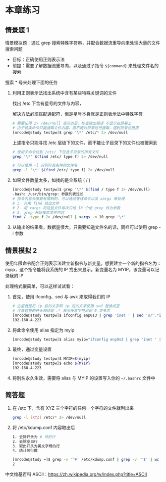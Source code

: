 # 本章练习

## 情景题 1

情景模拟题：通过 grep 搜索特殊字符串，并配合数据流重导向来处理大量的文件搜索问题

- 目标：正确使用正则表示法
- 前提：需要了解数据流重导向，以及通过子指令 `${command}` 来处理文件名的搜索

搜索 * 号来处理下面的任务

1. 利用正则表示法找出系统中含有某些特殊关键词的文件

   找出 /etc 下含有星号的文件与内容，

   解决方法必须搭配通配符，但是星号本身就是正则表示法中特殊字符

   ```bash
   # 需要记得 2> /dev/null 表示的是，标准输出错误 不显示在屏幕上
   # 由于该条命令只能搜索文件内容，而不能对目录进行搜索，遇到目录会报错
   [mrcode@study testpw]$ grep '\*' /etc/* 2> /dev/null
   ```

   上述指令只能寻找 /etc 层级下的文件，而不能让子目录下的文件也被搜索到

   ```bash
   # 使用子命令找到 /etc/ 下包含子目录的所有文件
   grep '\*' $(find /etc/ type f) 2> /dev/null
   
   # 可以使用 -l 只列符合条件的文件名
   grep -l '\*' $(find /etc/ type f) 2> /dev/null
   ```

2. 如果文件数量太多，如找的是全系统 ( / )

   ```bash
   [mrcode@study testpw]$ grep '\*' $(find / type f 2> /dev/null)
   -bash: /usr/bin/grep: 参数列表过长
   # 指令内容长度是有限制的，可以通过管线命令以及 xargs 来处理
   # 1. 先用 find 找出文件
   # 2. 用 xargs 将这些文件每次只给 10 个给 grep 作为参数
   # 3. grep 开始搜索文件内容
   find / -type f 2> /dev/null | xargs -n 10 grep '\*'
   ```

3. 从输出的结果看，数据量很大，只需要知道文件名的话，同样可以使用 grep -l 参数

## 情景模拟 2

使用年限命令配合正则表示法建立新指令与新变量。想要建立一个新的指令名为：myip，这个指令能将我系统的 IP 找出来显示。新变量名为 MYIP，该变量可以记录我的 IP

处理格式很简单，可以这样试试看：

1. 首先，使用 ifconfig、sed 与 awk 来取得我们的 IP

   ```bash
   # 这里就是将 ip 前的文字和 ip 后的文字使用 sed 替换成空
   # 注意这里的开头和结尾 .* 表示任意字符出现 0 次多次
   [mrcode@study testpw]$ ifconfig enp0s3 | grep 'inet ' | sed 's/^.*inet //g' | sed 's/ *netmask.*$//g'
   192.168.4.223
   ```

2. 将此命令使用 alias 指定为 myip

   ```bash
   [mrcode@study testpw]$ alias myip="ifconfig enp0s3 | grep 'inet ' | sed 's/^.*inet //g' | sed 's/ *netmask.*$//g'"
   ```

3. 最终，通过变量设置

   ```bash
   [mrcode@study testpw]$ MYIP=$(myip)
   [mrcode@study testpw]$ echo ${MYIP}
   192.168.4.223
   ```

4. 将别名永久生效，需要将 alias 与 MYIP 的设置写入你的 `~/.bashrc` 文件中

## 简答题

1. 在 /etc 下，含有 XYZ 三个字符的任何一个字符的文件就列出来

   ```bash
   grep -l [XYZ] /etc/* 2> /dev/null
   ```

2. 将 /etc/kdump.conf 内容取出后

   ```bash
   1. 去除开头为 # 号的行
   2. 去除空白行
   3. 取出开头为英文字母的行
   4. 统计总行数
   
   [mrcode@study ~]$ grep -v '^#' /etc/kdump.conf | grep -v '^$' | wc -l
   2
   ```

中文维基百科 ASCII：https://zh.wikipedia.org/w/index.php?title=ASCII
